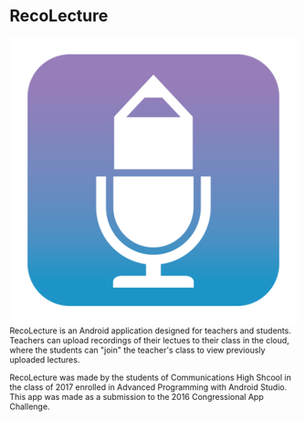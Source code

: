 # RecoLecture
![Alt text](/app/src/main/ic_launcher-web.png?raw=true)
RecoLecture is an Android application designed for teachers and students.
Teachers can upload recordings of their lectues to their class in the cloud, where the students can "join" the teacher's class to view previously uploaded lectures.

RecoLecture was made by the students of Communications High Shcool in the class of 2017 enrolled in Advanced Programming with Android Studio. This app was made as a submission to the 2016 Congressional App Challenge.
